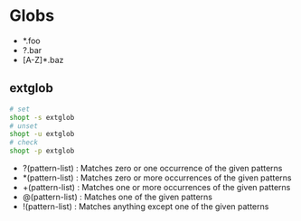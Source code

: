 # Globs

- *.foo
- ?.bar
- [A-Z]*.baz


## extglob

```bash
# set
shopt -s extglob
# unset
shopt -u extglob
# check
shopt -p extglob
```

- ?(pattern-list) : Matches zero or one occurrence of the given patterns
- *(pattern-list) : Matches zero or more occurrences of the given patterns
- +(pattern-list) : Matches one or more occurrences of the given patterns
- @(pattern-list) : Matches one of the given patterns
- !(pattern-list) : Matches anything except one of the given patterns
